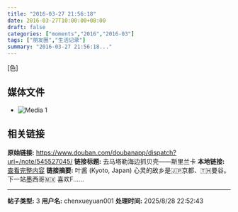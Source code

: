 ```yaml
---
title: "2016-03-27 21:56:18"
date: 2016-03-27T10:00:00+08:00
draft: false
categories: ["moments","2016","2016-03"]
tags: ["朋友圈","生活记录"]
summary: "2016-03-27 21:56:18..."
---
```


[色]

## 媒体文件

- ![Media 1](/Moments/photos/2016-03-27/201603272156180.jpg)

## 相关链接

**原始链接:** https://www.douban.com/doubanapp/dispatch?uri=/note/545527045/
**链接标题:** 去马塔勒海边抓贝壳——斯里兰卡
**本地链接:** [查看完整内容](/link_content/2016/03/2016-03-27/link_content/)
**链接摘要:** 叶酱
        (Kyoto, Japan)
    心灵的故乡是🇯🇵京都、🇹🇭曼谷。 下一站墨西哥🇲🇽 喜欢F......

---

**帖子类型:** 3
**用户名:** chenxueyuan001
**处理时间:** 2025/8/28 22:52:43